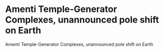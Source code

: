 # Amenti Temple-Generator Complexes, unannounced pole shift on Earth

Amenti Temple-Generator Complexes, unannounced pole shift on Earth